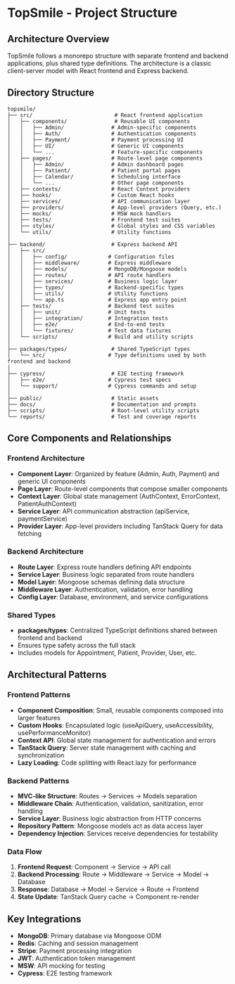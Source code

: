 # TopSmile - Project Structure

## Architecture Overview
TopSmile follows a monorepo structure with separate frontend and backend applications, plus shared type definitions. The architecture is a classic client-server model with React frontend and Express backend.

## Directory Structure

```
topsmile/
├── src/                          # React frontend application
│   ├── components/               # Reusable UI components
│   │   ├── Admin/               # Admin-specific components
│   │   ├── Auth/                # Authentication components
│   │   ├── Payment/             # Payment processing UI
│   │   ├── UI/                  # Generic UI components
│   │   └── ...                  # Feature-specific components
│   ├── pages/                   # Route-level page components
│   │   ├── Admin/               # Admin dashboard pages
│   │   ├── Patient/             # Patient portal pages
│   │   ├── Calendar/            # Scheduling interface
│   │   └── ...                  # Other page components
│   ├── contexts/                # React Context providers
│   ├── hooks/                   # Custom React hooks
│   ├── services/                # API communication layer
│   ├── providers/               # App-level providers (Query, etc.)
│   ├── mocks/                   # MSW mock handlers
│   ├── tests/                   # Frontend test suites
│   ├── styles/                  # Global styles and CSS variables
│   └── utils/                   # Utility functions
│
├── backend/                     # Express backend API
│   ├── src/
│   │   ├── config/             # Configuration files
│   │   ├── middleware/         # Express middleware
│   │   ├── models/             # MongoDB/Mongoose models
│   │   ├── routes/             # API route handlers
│   │   ├── services/           # Business logic layer
│   │   ├── types/              # Backend-specific types
│   │   ├── utils/              # Utility functions
│   │   └── app.ts              # Express app entry point
│   ├── tests/                  # Backend test suites
│   │   ├── unit/               # Unit tests
│   │   ├── integration/        # Integration tests
│   │   ├── e2e/                # End-to-end tests
│   │   └── fixtures/           # Test data fixtures
│   └── scripts/                # Build and utility scripts
│
├── packages/types/              # Shared TypeScript types
│   └── src/                    # Type definitions used by both frontend and backend
│
├── cypress/                     # E2E testing framework
│   ├── e2e/                    # Cypress test specs
│   └── support/                # Cypress commands and setup
│
├── public/                      # Static assets
├── docs/                        # Documentation and prompts
├── scripts/                     # Root-level utility scripts
└── reports/                     # Test and coverage reports
```

## Core Components and Relationships

### Frontend Architecture
- **Component Layer**: Organized by feature (Admin, Auth, Payment) and generic UI components
- **Page Layer**: Route-level components that compose smaller components
- **Context Layer**: Global state management (AuthContext, ErrorContext, PatientAuthContext)
- **Service Layer**: API communication abstraction (apiService, paymentService)
- **Provider Layer**: App-level providers including TanStack Query for data fetching

### Backend Architecture
- **Route Layer**: Express route handlers defining API endpoints
- **Service Layer**: Business logic separated from route handlers
- **Model Layer**: Mongoose schemas defining data structure
- **Middleware Layer**: Authentication, validation, error handling
- **Config Layer**: Database, environment, and service configurations

### Shared Types
- **packages/types**: Centralized TypeScript definitions shared between frontend and backend
- Ensures type safety across the full stack
- Includes models for Appointment, Patient, Provider, User, etc.

## Architectural Patterns

### Frontend Patterns
- **Component Composition**: Small, reusable components composed into larger features
- **Custom Hooks**: Encapsulated logic (useApiQuery, useAccessibility, usePerformanceMonitor)
- **Context API**: Global state management for authentication and errors
- **TanStack Query**: Server state management with caching and synchronization
- **Lazy Loading**: Code splitting with React.lazy for performance

### Backend Patterns
- **MVC-like Structure**: Routes → Services → Models separation
- **Middleware Chain**: Authentication, validation, sanitization, error handling
- **Service Layer**: Business logic abstraction from HTTP concerns
- **Repository Pattern**: Mongoose models act as data access layer
- **Dependency Injection**: Services receive dependencies for testability

### Data Flow
1. **Frontend Request**: Component → Service → API call
2. **Backend Processing**: Route → Middleware → Service → Model → Database
3. **Response**: Database → Model → Service → Route → Frontend
4. **State Update**: TanStack Query cache → Component re-render

## Key Integrations
- **MongoDB**: Primary database via Mongoose ODM
- **Redis**: Caching and session management
- **Stripe**: Payment processing integration
- **JWT**: Authentication token management
- **MSW**: API mocking for testing
- **Cypress**: E2E testing framework
